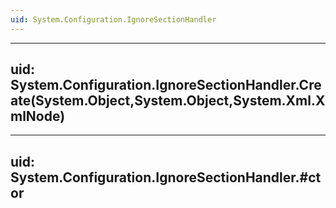 ```yaml
---
uid: System.Configuration.IgnoreSectionHandler
---
```


---
uid: System.Configuration.IgnoreSectionHandler.Create(System.Object,System.Object,System.Xml.XmlNode)
---

---
uid: System.Configuration.IgnoreSectionHandler.#ctor
---
